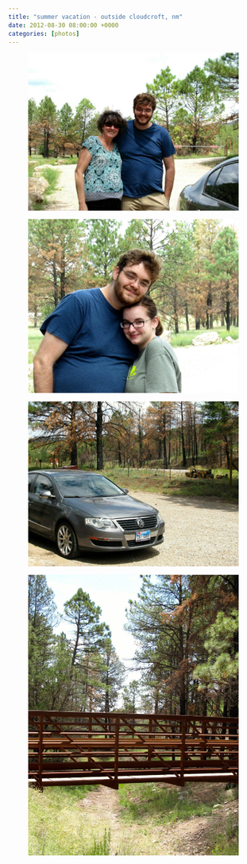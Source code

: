 ```yaml
---
title: "summer vacation - outside cloudcroft, nm"
date: 2012-08-30 08:00:00 +0000
categories: [photos]
---
```

<div class="gallery">
   <div class="gallery__column">
      <figure class="gallery__thumb">
   <img src="/assets/img/632990c200.jpg" class="gallery__image">
</figure>
   <figure class="gallery__thumb">
   <img src="/assets/img/b2e77d4492.jpg" class="gallery__image">
</figure>
</div>
   <div class="gallery__column">
      <figure class="gallery__thumb">
   <img src="/assets/img/cc53191f54.jpg" class="gallery__image">
</figure>
</div>
   <div class="gallery__column">
      <figure class="gallery__thumb">
   <img src="/assets/img/456d9cbd52.jpg" class="gallery__image">
</figure>
</div>
</div>